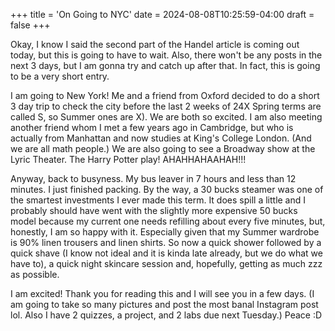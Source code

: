 +++
title = 'On Going to NYC'
date = 2024-08-08T10:25:59-04:00
draft = false
+++

Okay, I know I said the second part of the Handel article is coming out today,
but this is going to have to wait. Also, there won't be any posts in the next 3 days,
but I am gonna try and catch up after that. In fact, this is going to be a very short
entry.

I am going to New York! Me and a friend from Oxford decided to do a short 3 day
trip to check the city before the last 2 weeks of 24X Spring terms are called S,
so Summer ones are X). We are both so excited. I am also meeting another friend
whom I met a few years ago in Cambridge, but who is actually from Manhattan and now
studies at King's College London. (And we are all math people.) We are also going
to see a Broadway show at the Lyric Theater. The Harry Potter play! AHAHHAHAAHAH!!!

Anyway, back to busyness. My bus leaver in 7 hours and less than 12 minutes. I
just finished packing. By the way, a 30 bucks steamer was one of the smartest
investments I ever made this term. It does spill a little and I probably should
have went with the slightly more expensive 50 bucks model because my current one
needs refilling about every five minutes, but, honestly, I am so happy with it.
Especially given that my Summer wardrobe is 90% linen trousers and linen shirts.
So now a quick shower followed by a quick shave (I know not ideal and it is kinda
late already, but we do what we have to), a quick night skincare session and,
hopefully, getting as much zzz as possible.

I am excited! Thank you for reading this and I will see you in a few days. (I am going
to take so many pictures and post the most banal Instagram post lol. Also I have
2 quizzes, a project, and 2 labs due next Tuesday.) Peace :D
